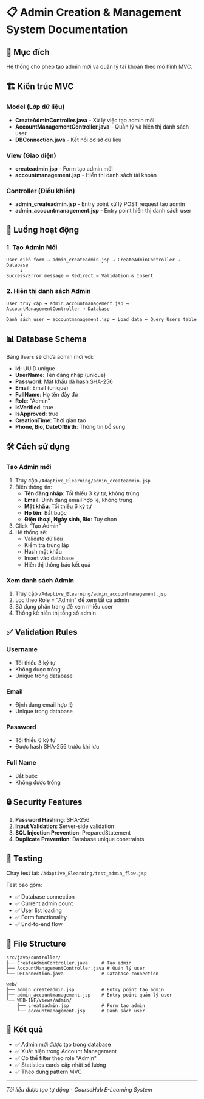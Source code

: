 # 📋 Admin Creation & Management System Documentation

## 🎯 Mục đích
Hệ thống cho phép tạo admin mới và quản lý tài khoản theo mô hình MVC.

## 🏗️ Kiến trúc MVC

### Model (Lớp dữ liệu)
- **CreateAdminController.java** - Xử lý việc tạo admin mới
- **AccountManagementController.java** - Quản lý và hiển thị danh sách user
- **DBConnection.java** - Kết nối cơ sở dữ liệu

### View (Giao diện)
- **createadmin.jsp** - Form tạo admin mới
- **accountmanagement.jsp** - Hiển thị danh sách tài khoản

### Controller (Điều khiển)
- **admin_createadmin.jsp** - Entry point xử lý POST request tạo admin
- **admin_accountmanagement.jsp** - Entry point hiển thị danh sách user

## 🔄 Luồng hoạt động

### 1. Tạo Admin Mới
```
User điền form → admin_createadmin.jsp → CreateAdminController → Database
     ↓
Success/Error message ← Redirect ← Validation & Insert
```

### 2. Hiển thị danh sách Admin
```
User truy cập → admin_accountmanagement.jsp → AccountManagementController → Database
     ↓
Danh sách user ← accountmanagement.jsp ← Load data ← Query Users table
```

## 📊 Database Schema
Bảng `Users` sẽ chứa admin mới với:
- **Id**: UUID unique
- **UserName**: Tên đăng nhập (unique)
- **Password**: Mật khẩu đã hash SHA-256
- **Email**: Email (unique)  
- **FullName**: Họ tên đầy đủ
- **Role**: "Admin"
- **IsVerified**: true
- **IsApproved**: true
- **CreationTime**: Thời gian tạo
- **Phone, Bio, DateOfBirth**: Thông tin bổ sung

## 🛠️ Cách sử dụng

### Tạo Admin mới
1. Truy cập `/Adaptive_Elearning/admin_createadmin.jsp`
2. Điền thông tin:
   - **Tên đăng nhập**: Tối thiểu 3 ký tự, không trùng
   - **Email**: Định dạng email hợp lệ, không trùng
   - **Mật khẩu**: Tối thiểu 6 ký tự
   - **Họ tên**: Bắt buộc
   - **Điện thoại, Ngày sinh, Bio**: Tùy chọn
3. Click "Tạo Admin"
4. Hệ thống sẽ:
   - Validate dữ liệu
   - Kiểm tra trùng lặp
   - Hash mật khẩu
   - Insert vào database
   - Hiển thị thông báo kết quả

### Xem danh sách Admin
1. Truy cập `/Adaptive_Elearning/admin_accountmanagement.jsp`
2. Lọc theo Role = "Admin" để xem tất cả admin
3. Sử dụng phân trang để xem nhiều user
4. Thống kê hiển thị tổng số admin

## ✅ Validation Rules

### Username
- Tối thiểu 3 ký tự
- Không được trống
- Unique trong database

### Email  
- Định dạng email hợp lệ
- Unique trong database

### Password
- Tối thiểu 6 ký tự
- Được hash SHA-256 trước khi lưu

### Full Name
- Bắt buộc
- Không được trống

## 🔒 Security Features

1. **Password Hashing**: SHA-256
2. **Input Validation**: Server-side validation
3. **SQL Injection Prevention**: PreparedStatement
4. **Duplicate Prevention**: Database unique constraints

## 🧪 Testing

Chạy test tại: `/Adaptive_Elearning/test_admin_flow.jsp`

Test bao gồm:
- ✅ Database connection
- ✅ Current admin count  
- ✅ User list loading
- ✅ Form functionality
- ✅ End-to-end flow

## 📁 File Structure
```
src/java/controller/
├── CreateAdminController.java     # Tạo admin
├── AccountManagementController.java # Quản lý user
└── DBConnection.java              # Database connection

web/
├── admin_createadmin.jsp          # Entry point tạo admin
├── admin_accountmanagement.jsp    # Entry point quản lý user
└── WEB-INF/views/admin/
    ├── createadmin.jsp            # Form tạo admin
    └── accountmanagement.jsp      # Danh sách user
```

## 🚀 Kết quả
- ✅ Admin mới được tạo trong database
- ✅ Xuất hiện trong Account Management
- ✅ Có thể filter theo role "Admin"
- ✅ Statistics cards cập nhật số lượng
- ✅ Theo đúng pattern MVC

---
*Tài liệu được tạo tự động - CourseHub E-Learning System*